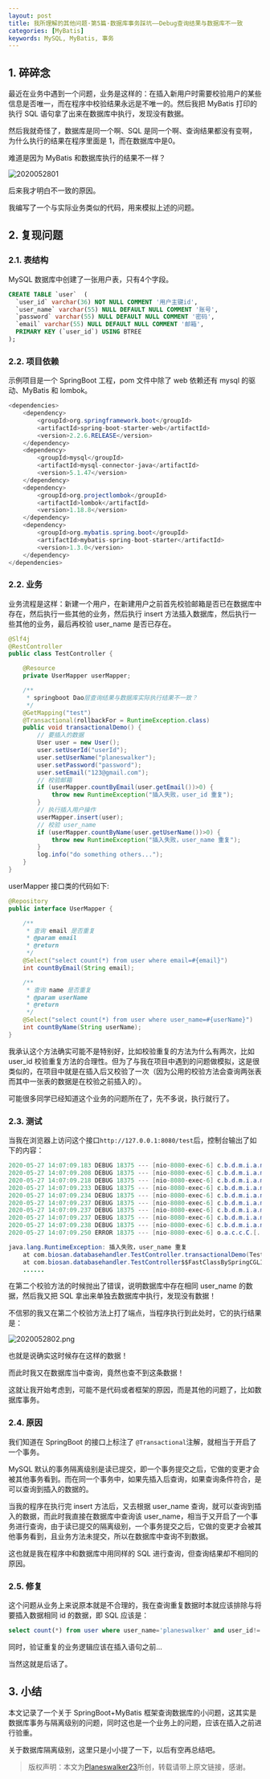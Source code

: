 ```yaml
---
layout: post
title: 我所理解的其他问题·第5篇·数据库事务踩坑——Debug查询结果与数据库不一致
categories: [MyBatis]
keywords: MySQL, MyBatis, 事务
---
```


## 1. 碎碎念
最近在业务中遇到一个问题，业务是这样的：在插入新用户时需要校验用户的某些信息是否唯一，而在程序中校验结果永远是不唯一的。然后我把 MyBatis 打印的执行 SQL 语句拿了出来在数据库中执行，发现没有数据。

然后我就奇怪了，数据库是同一个啊、SQL 是同一个啊、查询结果都没有变啊，为什么执行的结果在程序里面是 1，而在数据库中是0。

难道是因为 MyBatis 和数据库执行的结果不一样？

![2020052801](https://www.yuque.com/api/filetransfer/images?url=https%3A%2F%2Fplaneswalker23.github.io%2Fimages%2Fposts%2F2020052801.png%3Fx-oss-process%3Dimage%252Fwatermark%252Ctype_d3F5LW1pY3JvaGVp%252Csize_12%252Ctext_6K-t6ZuA77ya5oiR5omA55CG6Kej55qE5ZCO56uv5oqA5pyv%252Ccolor_FFFFFF%252Cshadow_50%252Ct_80%252Cg_se%252Cx_10%252Cy_10&sign=b42e8e74b82b300e0880a7a82c6eaadb46069e60715b9acc9aa98308c7be4e59)

后来我才明白不一致的原因。

我编写了一个与实际业务类似的代码，用来模拟上述的问题。

## 2. 复现问题
### 2.1. 表结构
MySQL 数据库中创建了一张用户表，只有4个字段。
```sql
CREATE TABLE `user`  (
  `user_id` varchar(36) NOT NULL COMMENT '用户主键id',
  `user_name` varchar(55) NULL DEFAULT NULL COMMENT '账号',
  `password` varchar(55) NULL DEFAULT NULL COMMENT '密码',
  `email` varchar(55) NULL DEFAULT NULL COMMENT '邮箱',
  PRIMARY KEY (`user_id`) USING BTREE
);
```

### 2.2. 项目依赖
示例项目是一个 SpringBoot 工程，pom 文件中除了 web 依赖还有 mysql 的驱动、MyBatis 和 lombok。

```java
<dependencies>
    <dependency>
        <groupId>org.springframework.boot</groupId>
        <artifactId>spring-boot-starter-web</artifactId>
        <version>2.2.6.RELEASE</version>
    </dependency>
    <dependency>
        <groupId>mysql</groupId>
        <artifactId>mysql-connector-java</artifactId>
        <version>5.1.47</version>
    </dependency>
    <dependency>
        <groupId>org.projectlombok</groupId>
        <artifactId>lombok</artifactId>
        <version>1.18.8</version>
    </dependency>
    <dependency>
        <groupId>org.mybatis.spring.boot</groupId>
        <artifactId>mybatis-spring-boot-starter</artifactId>
        <version>1.3.0</version>
    </dependency>
</dependencies>
```

### 2.2. 业务
业务流程是这样：新建一个用户，在新建用户之前首先校验邮箱是否已在数据库中存在，然后执行一些其他的业务，然后执行 insert 方法插入数据库，然后执行一些其他的业务，最后再校验 user_name 是否已存在。

```java
@Slf4j
@RestController
public class TestController {

    @Resource
    private UserMapper userMapper;

    /**
     * springboot Dao层查询结果与数据库实际执行结果不一致？
     */
    @GetMapping("test")
    @Transactional(rollbackFor = RuntimeException.class)
    public void transactionalDemo() {
        // 要插入的数据
        User user = new User();
        user.setUserId("userId");
        user.setUserName("planeswalker");
        user.setPassword("password");
        user.setEmail("123@gmail.com");
        // 校验邮箱
        if (userMapper.countByEmail(user.getEmail())>0) {
            throw new RuntimeException("插入失败，user_id 重复");
        }
        // 执行插入用户操作
        userMapper.insert(user);
        // 校验 user_name
        if (userMapper.countByName(user.getUserName())>0) {
            throw new RuntimeException("插入失败，user_name 重复");
        }
        log.info("do something others...");
    }
}
```

userMapper 接口类的代码如下:

```java
@Repository
public interface UserMapper {

    /**
     * 查询 email 是否重复
     * @param email
     * @return
     */
    @Select("select count(*) from user where email=#{email}")
    int countByEmail(String email);

    /**
     * 查询 name 是否重复
     * @param userName
     * @return
     */
    @Select("select count(*) from user where user_name=#{userName}")
    int countByName(String userName);
}
```

我承认这个方法确实可能不是特别好，比如校验重复的方法为什么有两次，比如 user_id 校验重复方法的合理性。但为了与我在项目中遇到的问题做模拟，这是很类似的，在项目中就是在插入后又校验了一次（因为公用的校验方法会查询两张表而其中一张表的数据是在校验之前插入的）。

可能很多同学已经知道这个业务的问题所在了，先不多说，执行就行了。

### 2.3. 测试
当我在浏览器上访问这个接口`http://127.0.0.1:8080/test`后，控制台输出了如下的内容：

```java
2020-05-27 14:07:09.183 DEBUG 18375 --- [nio-8080-exec-6] c.b.d.m.i.a.m.UserMapper.countByEmail    : ==>  Preparing: select count(*) from user where email=? 
2020-05-27 14:07:09.208 DEBUG 18375 --- [nio-8080-exec-6] c.b.d.m.i.a.m.UserMapper.countByEmail    : ==> Parameters: 123@gmail.com(String)
2020-05-27 14:07:09.218 DEBUG 18375 --- [nio-8080-exec-6] c.b.d.m.i.a.m.UserMapper.countByEmail    : <==      Total: 1
2020-05-27 14:07:09.233 DEBUG 18375 --- [nio-8080-exec-6] c.b.d.m.i.a.mapper.UserMapper.insert     : ==>  Preparing: INSERT INTO user ( user_id,user_name,password,email ) VALUES( ?,?,?,? ) 
2020-05-27 14:07:09.234 DEBUG 18375 --- [nio-8080-exec-6] c.b.d.m.i.a.mapper.UserMapper.insert     : ==> Parameters: userId(String), planeswalker(String), password(String), 123@gmail.com(String)
2020-05-27 14:07:09.237 DEBUG 18375 --- [nio-8080-exec-6] c.b.d.m.i.a.mapper.UserMapper.insert     : <==    Updates: 1
2020-05-27 14:07:09.237 DEBUG 18375 --- [nio-8080-exec-6] c.b.d.m.i.a.m.UserMapper.countByName     : ==>  Preparing: select count(*) from user where user_name=? 
2020-05-27 14:07:09.237 DEBUG 18375 --- [nio-8080-exec-6] c.b.d.m.i.a.m.UserMapper.countByName     : ==> Parameters: planeswalker(String)
2020-05-27 14:07:09.238 DEBUG 18375 --- [nio-8080-exec-6] c.b.d.m.i.a.m.UserMapper.countByName     : <==      Total: 1
2020-05-27 14:07:09.250 ERROR 18375 --- [nio-8080-exec-6] o.a.c.c.C.[.[.[/].[dispatcherServlet]    : Servlet.service() for servlet [dispatcherServlet] in context with path [] threw exception [Request processing failed; nested exception is java.lang.RuntimeException: 插入失败，user_name 重复] with root cause

java.lang.RuntimeException: 插入失败，user_name 重复
	at com.biosan.databasehandler.TestController.transactionalDemo(TestController.java:43) ~[classes/:na]
	at com.biosan.databasehandler.TestController$$FastClassBySpringCGLIB$$dadcb476.invoke(<generated>) ~[classes/:na]
    ......
```

在第二个校验方法的时候抛出了错误，说明数据库中存在相同 user_name 的数据，然后我又把 SQL 拿出来单独去数据库中执行，发现没有数据！

不信邪的我又在第二个校验方法上打了端点，当程序执行到此处时，它的执行结果是：

![2020052802.png](https://www.yuque.com/api/filetransfer/images?url=https%3A%2F%2Fplaneswalker23.github.io%2Fimages%2Fposts%2F2020052802.png%3Fx-oss-process%3Dimage%252Fwatermark%252Ctype_d3F5LW1pY3JvaGVp%252Csize_22%252Ctext_6K-t6ZuA77ya5oiR5omA55CG6Kej55qE5ZCO56uv5oqA5pyv%252Ccolor_FFFFFF%252Cshadow_50%252Ct_80%252Cg_se%252Cx_10%252Cy_10&sign=15e023197801c7a89a4a89cfaaef1f63ab1ab43876d6da8b71b309316536813e)

也就是说确实这时候存在这样的数据！

而此时我又在数据库当中查询，竟然也查不到这条数据！

这就让我开始考虑到，可能不是代码或者框架的原因，而是其他的问题了，比如数据库事务。

### 2.4. 原因
我们知道在 SpringBoot 的接口上标注了 `@Transactional`注解，就相当于开启了一个事务。

MySQL 默认的事务隔离级别是读已提交，即一个事务提交之后，它做的变更才会被其他事务看到。而在同一个事务中，如果先插入后查询，如果查询条件符合，是可以查询到插入的数据的。

当我的程序在执行完 insert 方法后，又去根据 user_name 查询，就可以查询到插入的数据，而此时我直接在数据库中查询该 user_name，相当于又开启了一个事务进行查询，由于读已提交的隔离级别，一个事务提交之后，它做的变更才会被其他事务看到，且业务方法未提交，所以在数据库中查询不到数据。

这也就是我在程序中和数据库中用同样的 SQL 进行查询，但查询结果却不相同的原因。

### 2.5. 修复
这个问题从业务上来说原本就是不合理的，我在查询重复数据时本就应该排除与将要插入数据相同 id 的数据，即 SQL 应该是：

```sql
select count(*) from user where user_name='planeswalker' and user_id!='userId'
```

同时，验证重复的业务逻辑应该在插入语句之前...

当然这就是后话了。

## 3. 小结
本文记录了一个关于 SpringBoot+MyBatis 框架查询数据库的小问题，这其实是数据库事务与隔离级别的问题，同时这也是一个业务上的问题，应该在插入之前进行验重。

关于数据库隔离级别，这里只是小小提了一下，以后有空再总结吧。

> 版权声明：本文为[Planeswalker23](https://github.com/Planeswalker23)所创，转载请带上原文链接，感谢。
